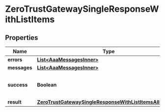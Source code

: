 

# ZeroTrustGatewaySingleResponseWithListItems


## Properties

| Name | Type | Description | Notes |
|------------ | ------------- | ------------- | -------------|
|**errors** | [**List&lt;AaaMessagesInner&gt;**](AaaMessagesInner.md) |  |  |
|**messages** | [**List&lt;AaaMessagesInner&gt;**](AaaMessagesInner.md) |  |  |
|**success** | **Boolean** | Whether the API call was successful |  |
|**result** | [**ZeroTrustGatewaySingleResponseWithListItemsAllOfResult**](ZeroTrustGatewaySingleResponseWithListItemsAllOfResult.md) |  |  [optional] |



